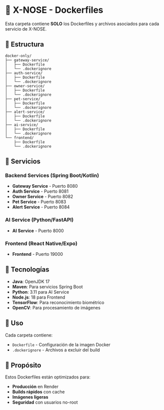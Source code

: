 # 🐳 X-NOSE - Dockerfiles

Esta carpeta contiene **SOLO** los Dockerfiles y archivos asociados para cada servicio de X-NOSE.

## 📁 Estructura

```
docker-only/
├── gateway-service/
│   ├── Dockerfile
│   └── .dockerignore
├── auth-service/
│   ├── Dockerfile
│   └── .dockerignore
├── owner-service/
│   ├── Dockerfile
│   └── .dockerignore
├── pet-service/
│   ├── Dockerfile
│   └── .dockerignore
├── alert-service/
│   ├── Dockerfile
│   └── .dockerignore
├── ai-service/
│   ├── Dockerfile
│   └── .dockerignore
└── frontend/
    ├── Dockerfile
    └── .dockerignore
```

## 🚀 Servicios

### **Backend Services (Spring Boot/Kotlin)**
- **Gateway Service** - Puerto 8080
- **Auth Service** - Puerto 8081
- **Owner Service** - Puerto 8082
- **Pet Service** - Puerto 8083
- **Alert Service** - Puerto 8084

### **AI Service (Python/FastAPI)**
- **AI Service** - Puerto 8000

### **Frontend (React Native/Expo)**
- **Frontend** - Puerto 19000

## 🔧 Tecnologías

- **Java**: OpenJDK 17
- **Maven**: Para servicios Spring Boot
- **Python**: 3.11 para AI Service
- **Node.js**: 18 para Frontend
- **TensorFlow**: Para reconocimiento biométrico
- **OpenCV**: Para procesamiento de imágenes

## 📝 Uso

Cada carpeta contiene:
- `Dockerfile` - Configuración de la imagen Docker
- `.dockerignore` - Archivos a excluir del build

## 🎯 Propósito

Estos Dockerfiles están optimizados para:
- **Producción** en Render
- **Builds rápidos** con cache
- **Imágenes ligeras**
- **Seguridad** con usuarios no-root 